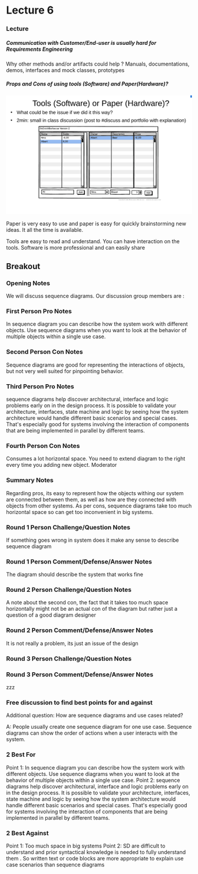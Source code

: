 # Lecture 6


### Lecture

##### Communication with Customer/End-user is usually hard for Requirements Engineering
Why other methods and/or artifacts could help ? 
Manuals, documentations, demos, interfaces and mock classes, prototypes 

##### Props and Cons of using tools (Software) and Paper(Hardware)? 
![image](images/lecture_6_pic_1.png)


Paper is very easy to use and paper is easy for quickly brainstorming new ideas.
It all the time is available. 

Tools are easy to read and understand. You can have interaction on the tools. 
Software is more professional and can easily share


## Breakout

###  Opening Notes
We will discuss sequence diagrams. Our discussion group members are :

###  First Person Pro Notes
In sequence diagram you can describe how the system work with different objects. Use sequence diagrams when you want to look at the behavior of multiple objects within a single use case. 
 
###  Second Person Con Notes
Sequence diagrams are good for representing the interactions of objects, but not very well suited for pinpointing behavior.
###  Third Person Pro Notes
sequence diagrams help discover architectural, interface and logic problems early on in the design process. It is possible to validate your architecture, interfaces, state machine and logic by seeing how the system architecture would handle different basic scenarios and special cases. That's especially good for systems involving the interaction of components that are being implemented in parallel by different teams.
###  Fourth Person Con Notes
Consumes a lot horizontal space. You need to extend diagram to the right every time you adding new object.
Moderator 
###  Summary Notes
Regarding pros, its easy to represent how the objects withing our system are connected between them, as well as how are they connected with objects from other systems.
As per cons, sequence diagrams take too much horizontal space so can get too inconvenient in big systems.

###  Round 1 Person Challenge/Question Notes
If something goes wrong in system does it make any sense to describe sequence diagram
###  Round 1 Person Comment/Defense/Answer Notes
The diagram should describe the system that works fine
###  Round 2 Person Challenge/Question Notes
A note about the second con, the fact that it takes too much space horizontally might not be an actual con of the diagram but rather just a question of a good diagram designer
###  Round 2 Person Comment/Defense/Answer Notes
It is not really a problem, its just an issue of the design
###  Round 3 Person Challenge/Question Notes

###  Round 3 Person Comment/Defense/Answer Notes
zzz


###  Free discussion to find best points for and against
Additional question: How are sequence diagrams and use cases related?

A: People usually create one sequence diagram for one use case. Sequence diagrams can show the order of actions when a user interacts with the system. 

###  2 Best For
Point 1: In sequence diagram you can describe how the system work with different objects. Use sequence diagrams when you want to look at the behavior of multiple objects within a single use case. 
Point 2: sequence diagrams help discover architectural, interface and logic problems early on in the design process. It is possible to validate your architecture, interfaces, state machine and logic by seeing how the system architecture would handle different basic scenarios and special cases. That's especially good for systems involving the interaction of components that are being implemented in parallel by different teams.

###  2 Best Against
Point 1: Too much space in big systems
Point 2: SD are difficult to understand and prior syntactical knowledge is needed to fully understand them . So written text or code blocks are more appropriate to explain use case scenarios than sequence diagrams

